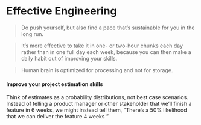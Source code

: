 # Effective Engineering

> Do push yourself, but also find a pace that’s sustainable for you in the long run.  

> It’s more effective to take it in one- or two-hour chunks each day rather than in one full day each week, because you can then make a daily habit out of improving your skills.  

> Human brain is optimized for processing and not for storage.  

#### Improve your project estimation skills

Think of estimates as a probability distributions, not best case scenarios.
Instead of telling a product manager or other stakeholder that we’ll finish a feature in 6 weeks, we might instead tell them, “There’s a 50% likelihood that we can deliver the feature 4 weeks ”


